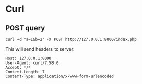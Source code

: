 # Curl

## POST query

```
curl -d "a=1&b=2" -X POST http://127.0.0.1:8000/index.php
```

This will send headers to server:

```
Host: 127.0.0.1:8000
User-Agent: curl/7.58.0
Accept: */*
Content-Length: 7
Content-Type: application/x-www-form-urlencoded
```

